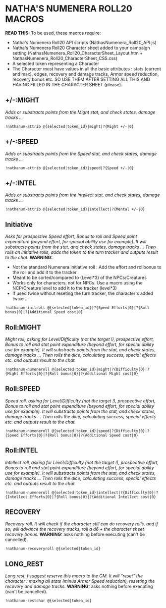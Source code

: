 # NATHA'S NUMENERA ROLL20 MACROS

**READ THIS:**
To be used, these macros require:
- Natha's Numenera Roll20 API scripts (NathasNumenera_Roll20_API.js)
- Natha's Numenera Roll20 Character sheet added to your campaign setting (NathasNumenera_Roll20_CharacterSheet_Layout.htm + NathasNumenera_Roll20_CharacterSheet_CSS.css)
- A selected token representing a Character
- The Character must have values in all the basic attributes : stats (current and max), edges, recovery and damage tracks, Armor speed reduction, recovery bonus etc.
SO USE THEM AFTER SETTING ALL THIS AND HAVING FILLED IN THE CHARACTER SHEET (please).

## +/-:MIGHT
_Adds or substracts points from the Might stat, and check states, damage tracks ..._
```
!nathanum-attrib @{selected|token_id}|might|?{Might +/-|0}
```

## +/-:SPEED
_Adds or substracts points from the Speed stat, and check states, damage tracks ..._
```
!nathanum-attrib @{selected|token_id}|speed|?{Speed +/-|0}
```

## +/-:INTEL
_Adds or substracts points from the Intellect stat, and check states, damage tracks ..._
```
!nathanum-attrib @{selected|token_id}|intellect|?{Mental +/-|0}
```

## Initiative
_Asks for prospective Speed effort, Bonus to roll and Speed point expenditure (beyond effort, for special ability use for example). It will substracts points from the stat, and check states, damage tracks ..._
_Then rolls an initiative rolls, adds the token to the turn tracker and outputs result to the chat._
**WARNING:** 
- Not the standard Numenera initiative roll : Add the effort and rollbonus to the roll and add it to the tracker.
- Meant to be sorted/compared to (Level*3) of the NPCs/Creatures
- Works only for characters, not for NPCs. Use a macro using the NCP/Creature level to add it to the tracker (level*3)
- If used twice without reseting the turn tracker, the character's added twice ...

```
!nathanum-initroll @{selected|token_id}|?{Speed Efforts|0}|?{Roll bonus|0}|?{Additional Speed cost|0}
```

## Roll:MIGHT
_Might roll, asking for Level/Difficulty (not the target !), prospective effort, Bonus to roll and stat point expenditure (beyond effort, for special ability use for example). It will substracts points from the stat, and check states, damage tracks ..._
_Then rolls the dice, calculating success, special effects etc. and outputs result to the chat._
```
!nathanum-numeneroll @{selected|token_id}|might|?{Difficulty|0}|?{Might Efforts|0}|?{Roll bonus|0}|?{Additional Might cost|0}
```

## Roll:SPEED
_Speed roll, asking for Level/Difficulty (not the target !), prospective effort, Bonus to roll and stat point expenditure (beyond effort, for special ability use for example). It will substracts points from the stat, and check states, damage tracks ..._
_Then rolls the dice, calculating success, special effects etc. and outputs result to the chat._
```
!nathanum-numeneroll @{selected|token_id}|speed|?{Difficulty|0}|?{Speed Efforts|0}|?{Roll bonus|0}|?{Additional Speed cost|0}
```

## Roll:INTEL
_Intellect roll, asking for Level/Difficulty (not the target !), prospective effort, Bonus to roll and stat point expenditure (beyond effort, for special ability use for example). It will substracts points from the stat, and check states, damage tracks ..._
_Then rolls the dice, calculating success, special effects etc. and outputs result to the chat._
```
!nathanum-numeneroll @{selected|token_id}|intellect|?{Difficulty|0}|?{Intellect Efforts|0}|?{Roll bonus|0}|?{Additional Intellect cost|0}
```

## RECOVERY
_Recovery roll. It will check if the character still can do recovery rolls, and if so, will advance the recovery tracks, roll a d6 + the character sheet recovery bonus._
**WARNING:** asks nothing before executing (can't be cancelled).
```
!nathanum-recoveryroll @{selected|token_id}
```

## LONG_REST
_Long rest. I suggest reserve this macro to the GM. It will "reset" the character : maxing all stats (minus Armor Speed reduction), resetting the recovery and damage tracks._
**WARNING:** asks nothing before executing (can't be cancelled).
```
!nathanum-restchar @{selected|token_id}
```
